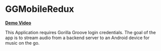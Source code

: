 # GGMobileRedux

**[Demo Video](https://www.youtube.com/watch?v=gxzaTOIZXOA&feature=youtu.be)**

This Application requires Gorilla Groove login credentials. The goal of the app is to stream audio from a backend server to an Android device for music on the go. 

